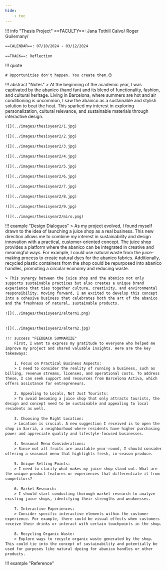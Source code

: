 ```yaml
---
hide:
    - toc
---
```




!!! info "Thesis Project"
    ==FACULTY==: Jana Tothill Calvo/ Roger Guilemany/
    
    ==CALENDAR==: 07/10/2024 - 03/12/2024

    ==TRACK==: Reflection

!!! quote

    # Opportunities don't happen. You create them.😉
    
    
!!! abstract "Notes"
    > At the beginning of the academic year, I was captivated by the abanico (hand fan) and its blend of functionality, fashion, and cultural heritage. Living in Barcelona, where summers are hot and air conditioning is uncommon, I saw the abanico as a sustainable and stylish solution to beat the heat. This sparked my interest in exploring personalization, cultural relevance, and sustainable materials through interactive design.

    ![](../images/thesisyear2/1.jpg)

    ![](../images/thesisyear2/2.jpg)

    ![](../images/thesisyear2/3.jpg)

    ![](../images/thesisyear2/4.jpg)

    ![](../images/thesisyear2/5.jpg)

    ![](../images/thesisyear2/6.jpg)

    ![](../images/thesisyear2/7.jpg)

    ![](../images/thesisyear2/8.jpg)

    ![](../images/thesisyear2/9.jpg)

    ![](../images/thesisyear2/miro.png)

!!! example "Design Dialogues"
    > As my project evolved, I found myself drawn to the idea of launching a juice shop as a real business. This new direction allows me to combine my interest in sustainability and design innovation with a practical, customer-oriented concept. The juice shop provides a platform where the abanico can be integrated in creative and meaningful ways. For example, I could use natural waste from the juice-making process to create natural dyes for the abanico fabrics. Additionally, recycled plastic containers from the shop could be repurposed into abanico handles, promoting a circular economy and reducing waste.

    > This synergy between the juice shop and the abanico not only supports sustainable practices but also creates a unique brand experience that ties together culture, creativity, and environmental responsibility. Moving forward, I am excited to develop this concept into a cohesive business that celebrates both the art of the abanico and the freshness of natural, sustainable products.

    ![](../images/thesisyear2/altern1.png)
   
    
    ![](../images/thesisyear2/altern2.jpg)

    !!! success "FEEDBACK SUMMARIZE"
        First, I want to express my gratitude to everyone who helped me improve my project and shared valuable insights. Here are the key takeaways:

        1. Focus on Practical Business Aspects:
        > I need to consider the reality of running a business, such as billing, revenue streams, licenses, and operational costs. To address these, I can seek support and resources from Barcelona Activa, which offers assistance for entrepreneurs.

        2. Appealing to Locals, Not Just Tourists:
        > To avoid becoming a juice shop that only attracts tourists, the design and concept need to be sustainable and appealing to local residents as well.

        3. Choosing the Right Location:
        > Location is crucial. A new suggestion I received is to open the shop in Sarrià, a neighborhood where residents have higher purchasing power and appreciate quality and lifestyle-focused businesses.

        4. Seasonal Menu Considerations:
        > Since not all fruits are available year-round, I should consider offering a seasonal menu that highlights fresh, in-season produce.

        5. Unique Selling Points:
        > I need to clarify what makes my juice shop stand out. What are the unique product features or experiences that differentiate it from competitors?

        6. Market Research:
        > I should start conducting thorough market research to analyze existing juice shops, identifying their strengths and weaknesses.

        7. Interactive Experiences:
        > Consider specific interactive elements within the customer experience. For example, there could be visual effects when customers receive their drinks or interact with certain touchpoints in the shop.

        8. Recycling Organic Waste:
        > Explore ways to recycle organic waste generated by the shop. This could tie into the concept of sustainability and potentially be used for purposes like natural dyeing for abanico handles or other products.


   
!!! example "Reference"